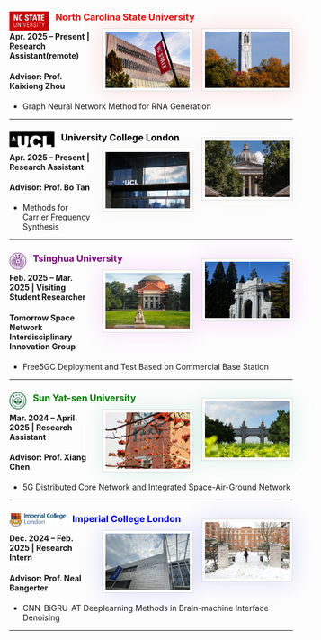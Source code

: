 ### <img src="./static/assets/img/NCSU.png"  alt="NCSU" align='left' width=70 /> $~~$  <span style="color: red;">**North Carolina State University**</span><img src="./static/assets/img/NC.png"  align='Right' style='width:150px;height:100px border-radius:3px; box-shadow:rgba(242, 18, 6, 0.15) 0 0 40px;background:#FBFBFB;border:1px solid #ddd;margin:10px auto;margin-left: 15px;padding:5px;'/><img src="./static/assets/img/ncstate.png"  align='Right' style='width:150px;height:100px border-radius:3px; box-shadow:rgba(242, 18, 6, 0.15) 0 0 40px;background:#FBFBFB;border:1px solid #ddd;margin:10px auto;margin-left: 15px;padding:5px;'/>
**Apr. 2025 – Present | Research Assistant(remote)** 
#### **Advisor: Prof. Kaixiong Zhou**
- Graph Neural Network Method for RNA Generation

---


### <img src="./static/assets/img/ucl.png"  alt="UCL" align='left' width=80 /> $~~$  <span style="color: black;">**University College London**</span><img src="./static/assets/img/inucl.png"  align='Right' style='width:150px;height:100px border-radius:3px; box-shadow:rgba(106, 72, 7, 0.04) 0 0 40px;background:#FBFBFB;border:1px solid #ddd;margin:10px auto;margin-left: 15px;padding:5px;'/><img src="./static/assets/img/uucl.png"  align='Right' style='width:150px;height:100px border-radius:3px; box-shadow:rgba(106, 72, 7, 0.04) 0 0 40px;background:#FBFBFB;border:1px solid #ddd;margin:10px auto;margin-left: 15px;padding:5px;'/>
**Apr. 2025 – Present | Research Assistant** 
#### **Advisor: Prof. Bo Tan**
- Methods for Carrier Frequency Synthesis

---


### <img src="./static/assets/img/thu.png"  alt="thu" align='left' width=30 /> $~~$ <span style="color: purple;">**Tsinghua University**</span> <img src="./static/assets/img/inthu.png"  align='Right' style='width:150px;height:100px border-radius:3px; box-shadow:rgba(221, 20, 240, 0.15) 0 0 40px;background:#FBFBFB;border:1px solid #ddd;margin:10px auto;margin-left: 15px;padding:5px;'/><img src="./static/assets/img/thuu.png"  align='Right' style='width:150px;height:100px border-radius:3px; box-shadow:rgba(221, 20, 240, 0.15) 0 0 40px;background:#FBFBFB;border:1px solid #ddd;margin:10px auto;margin-left: 15px;padding:5px;'/>
**Feb. 2025 – Mar. 2025 | Visiting Student Researcher**
#### **Tomorrow Space Network Interdisciplinary Innovation Group**
- Free5GC Deployment and Test Based on Commercial Base Station

---
### <img src="./static/assets/img/sysu_logo.png"  alt="sysu" align='left' width=30 /> $~~$ <span style="color: green;">**Sun Yat-sen University**</span>  <img src="./static/assets/img/ssysu.png"  align='Right' style='width:150px;height:120px border-radius:3px; box-shadow:rgba(5, 177, 105, 0.15) 0 0 40px;background:#FBFBFB;border:1px solid #ddd;margin:10px auto;margin-left: 15px;padding:5px;'/><img src="./static/assets/img/sysu.png"  align='Right' style='width:150px;height:120px border-radius:3px; box-shadow:rgba(5, 177, 105, 0.15) 0 0 40px;background:#FBFBFB;border:1px solid #ddd;margin:10px auto;margin-left: 15px;padding:5px;'/>
**Mar. 2024 – April. 2025 | Research Assistant**
#### **Advisor: Prof. Xiang Chen**
- 5G Distributed Core Network and Integrated Space-Air-Ground Network

---
### <img src="./static/assets/img/ic.png"  alt="ic" align='left' width=100 /> $~~$ <span style="color: blue;">**Imperial College London**</span>  <img src="./static/assets/img/ic2.png"  align='Right' style='width:150px;height:120px border-radius:3px; box-shadow:rgba(22, 25, 227, 0.15) 0 0 40px;background:#FBFBFB;border:1px solid #ddd;margin:10px auto;margin-left: 15px;padding:5px;'/>  <img src="./static/assets/img/inic.png"  align='Right' style='width:150px;height:120px border-radius:3px; box-shadow:rgba(22, 25, 227, 0.15) 0 0 40px;background:#FBFBFB;border:1px solid #ddd;margin:10px auto;margin-left: 15px;padding:5px;'/>
**Dec. 2024 – Feb. 2025 | Research Intern**
#### **Advisor: Prof. Neal Bangerter**
- CNN-BiGRU-AT Deeplearning Methods in Brain-machine Interface Denoising

---
